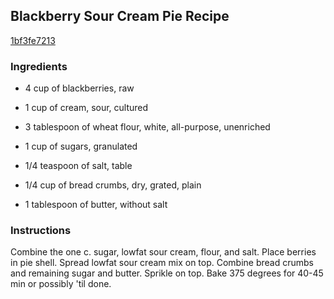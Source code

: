 ## Blackberry Sour Cream Pie Recipe

[1bf3fe7213](http://cookeatshare.com/recipes/blackberry-sour-cream-pie-86697)

### Ingredients

 - 4 cup of blackberries, raw

 - 1 cup of cream, sour, cultured

 - 3 tablespoon of wheat flour, white, all-purpose, unenriched

 - 1 cup of sugars, granulated

 - 1/4 teaspoon of salt, table

 - 1/4 cup of bread crumbs, dry, grated, plain

 - 1 tablespoon of butter, without salt

### Instructions

Combine the one c. sugar, lowfat sour cream, flour, and salt. Place berries in pie shell. Spread lowfat sour cream mix on top. Combine bread crumbs and remaining sugar and butter. Sprikle on top. Bake 375 degrees for 40-45 min or possibly 'til done.